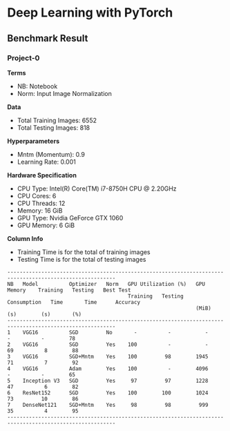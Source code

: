 # Deep Learning with PyTorch

## Benchmark Result

### Project-0
__Terms__
 - NB: Notebook
 - Norm: Input Image Normalization

__Data__
 - Total Training Images: 6552
 - Total Testing Images: 818

__Hyperparameters__
 - Mntm (Momentum): 0.9
 - Learning Rate: 0.001
 
__Hardware Specification__
 - CPU Type: Intel(R) Core(TM) i7-8750H CPU @ 2.20GHz
 - CPU Cores: 6
 - CPU Threads: 12
 - Memory: 16 GiB
 - GPU Type: Nvidia GeForce GTX 1060
 - GPU Memory: 6 GiB

__Column Info__
  - Training Time is for the total of training images
  - Testing Time is for the total of testing images

```
---------------------------------------------------------------------------------------------------------
NB   Model          Optimizer   Norm   GPU Utilization (%)   GPU Memory    Training   Testing   Best Test
                                       Training   Testing    Consumption   Time       Time      Accuracy
                                                             (MiB)         (s)        (s)       (%)
---------------------------------------------------------------------------------------------------------
1    VGG16          SGD         No       -          -           -           -          -        78
2    VGG16          SGD         Yes    100          -           -          69          8        88
3    VGG16          SGD+Mntm    Yes    100         98        1945          71          7        92
4    VGG16          Adam        Yes    100          -        4096           -          -        65
5    Inception V3   SGD         Yes     97         97        1228          47          6        82
6    ResNet152      SGD         Yes    100        100        1024          73         10        86
7    DenseNet121    SGD+Mntm    Yes     98         98         999          35          4        95
---------------------------------------------------------------------------------------------------------
```
